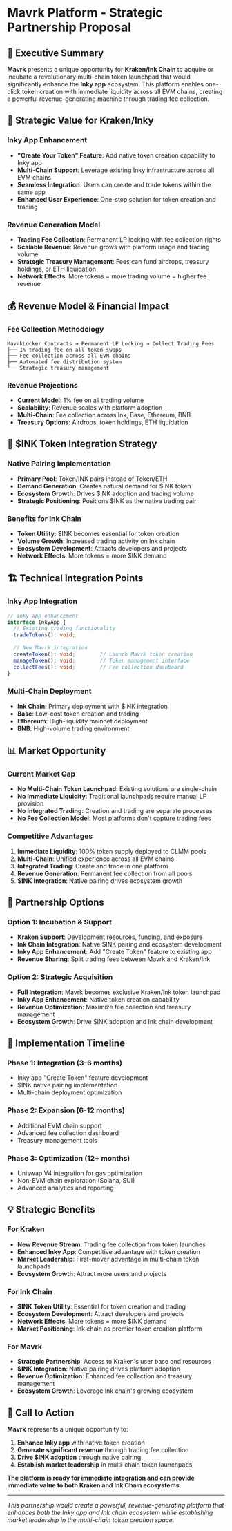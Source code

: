 # Mavrk Platform - Strategic Partnership Proposal

## 🎯 **Executive Summary**

**Mavrk** presents a unique opportunity for **Kraken/Ink Chain** to acquire or incubate a revolutionary multi-chain token launchpad that would significantly enhance the **Inky app** ecosystem. This platform enables one-click token creation with immediate liquidity across all EVM chains, creating a powerful revenue-generating machine through trading fee collection.

## 🚀 **Strategic Value for Kraken/Inky**

### **Inky App Enhancement**
- **"Create Your Token" Feature**: Add native token creation capability to Inky app
- **Multi-Chain Support**: Leverage existing Inky infrastructure across all EVM chains
- **Seamless Integration**: Users can create and trade tokens within the same app
- **Enhanced User Experience**: One-stop solution for token creation and trading

### **Revenue Generation Model**
- **Trading Fee Collection**: Permanent LP locking with fee collection rights
- **Scalable Revenue**: Revenue grows with platform usage and trading volume
- **Strategic Treasury Management**: Fees can fund airdrops, treasury holdings, or ETH liquidation
- **Network Effects**: More tokens = more trading volume = higher fee revenue

## 💰 **Revenue Model & Financial Impact**

### **Fee Collection Methodology**
```
MavrkLocker Contracts → Permanent LP Locking → Collect Trading Fees
├── 1% trading fee on all token swaps
├── Fee collection across all EVM chains
├── Automated fee distribution system
└── Strategic treasury management
```

### **Revenue Projections**
- **Current Model**: 1% fee on all trading volume
- **Scalability**: Revenue scales with platform adoption
- **Multi-Chain**: Fee collection across Ink, Base, Ethereum, BNB
- **Treasury Options**: Airdrops, token holdings, ETH liquidation

## 🔗 **$INK Token Integration Strategy**

### **Native Pairing Implementation**
- **Primary Pool**: Token/INK pairs instead of Token/ETH
- **Demand Generation**: Creates natural demand for $INK token
- **Ecosystem Growth**: Drives $INK adoption and trading volume
- **Strategic Positioning**: Positions $INK as the native trading pair

### **Benefits for Ink Chain**
- **Token Utility**: $INK becomes essential for token creation
- **Volume Growth**: Increased trading activity on Ink chain
- **Ecosystem Development**: Attracts developers and projects
- **Network Effects**: More tokens = more $INK demand

## 🏗️ **Technical Integration Points**

### **Inky App Integration**
```typescript
// Inky app enhancement
interface InkyApp {
  // Existing trading functionality
  tradeTokens(): void;
  
  // New Mavrk integration
  createToken(): void;        // Launch Mavrk token creation
  manageToken(): void;        // Token management interface
  collectFees(): void;        // Fee collection dashboard
}
```

### **Multi-Chain Deployment**
- **Ink Chain**: Primary deployment with $INK integration
- **Base**: Low-cost token creation and trading
- **Ethereum**: High-liquidity mainnet deployment
- **BNB**: High-volume trading environment

## 📊 **Market Opportunity**

### **Current Market Gap**
- **No Multi-Chain Token Launchpad**: Existing solutions are single-chain
- **No Immediate Liquidity**: Traditional launchpads require manual LP provision
- **No Integrated Trading**: Creation and trading are separate processes
- **No Fee Collection Model**: Most platforms don't capture trading fees

### **Competitive Advantages**
1. **Immediate Liquidity**: 100% token supply deployed to CLMM pools
2. **Multi-Chain**: Unified experience across all EVM chains
3. **Integrated Trading**: Create and trade in one platform
4. **Revenue Generation**: Permanent fee collection from all pools
5. **$INK Integration**: Native pairing drives ecosystem growth

## 🤝 **Partnership Options**

### **Option 1: Incubation & Support**
- **Kraken Support**: Development resources, funding, and exposure
- **Ink Chain Integration**: Native $INK pairing and ecosystem development
- **Inky App Enhancement**: Add "Create Token" feature to existing app
- **Revenue Sharing**: Split trading fees between Mavrk and Kraken/Ink

### **Option 2: Strategic Acquisition**
- **Full Integration**: Mavrk becomes exclusive Kraken/Ink token launchpad
- **Inky App Enhancement**: Native token creation capability
- **Revenue Optimization**: Maximize fee collection and treasury management
- **Ecosystem Growth**: Drive $INK adoption and Ink chain development

## 🎯 **Implementation Timeline**

### **Phase 1: Integration (3-6 months)**
- Inky app "Create Token" feature development
- $INK native pairing implementation
- Multi-chain deployment optimization

### **Phase 2: Expansion (6-12 months)**
- Additional EVM chain support
- Advanced fee collection dashboard
- Treasury management tools

### **Phase 3: Optimization (12+ months)**
- Uniswap V4 integration for gas optimization
- Non-EVM chain exploration (Solana, SUI)
- Advanced analytics and reporting

## 💡 **Strategic Benefits**

### **For Kraken**
- **New Revenue Stream**: Trading fee collection from token launches
- **Enhanced Inky App**: Competitive advantage with token creation
- **Market Leadership**: First-mover advantage in multi-chain token launchpads
- **Ecosystem Growth**: Attract more users and projects

### **For Ink Chain**
- **$INK Token Utility**: Essential for token creation and trading
- **Ecosystem Development**: Attract developers and projects
- **Network Effects**: More tokens = more $INK demand
- **Market Positioning**: Ink chain as premier token creation platform

### **For Mavrk**
- **Strategic Partnership**: Access to Kraken's user base and resources
- **$INK Integration**: Native pairing drives platform adoption
- **Revenue Optimization**: Enhanced fee collection and treasury management
- **Ecosystem Growth**: Leverage Ink chain's growing ecosystem

## 🚀 **Call to Action**

**Mavrk** represents a unique opportunity to:
1. **Enhance Inky app** with native token creation
2. **Generate significant revenue** through trading fee collection
3. **Drive $INK adoption** through native pairing
4. **Establish market leadership** in multi-chain token launchpads

**The platform is ready for immediate integration and can provide immediate value to both Kraken and Ink Chain ecosystems.**

---

*This partnership would create a powerful, revenue-generating platform that enhances both the Inky app and Ink chain ecosystem while establishing market leadership in the multi-chain token creation space.*
